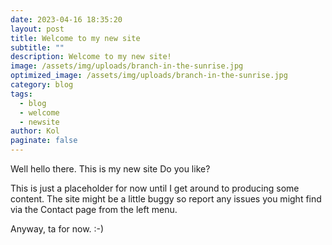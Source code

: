```yaml
---
date: 2023-04-16 18:35:20
layout: post
title: Welcome to my new site
subtitle: ""
description: Welcome to my new site!
image: /assets/img/uploads/branch-in-the-sunrise.jpg
optimized_image: /assets/img/uploads/branch-in-the-sunrise.jpg
category: blog
tags:
  - blog
  - welcome
  - newsite
author: Kol
paginate: false
---
```

Well hello there.  This is my new site  Do you like?

T﻿his is just a placeholder for now until I get around to producing some content.  The site might be a little buggy so report any issues you might find via the Contact page from the left menu.

A﻿nyway, ta for now. :-)